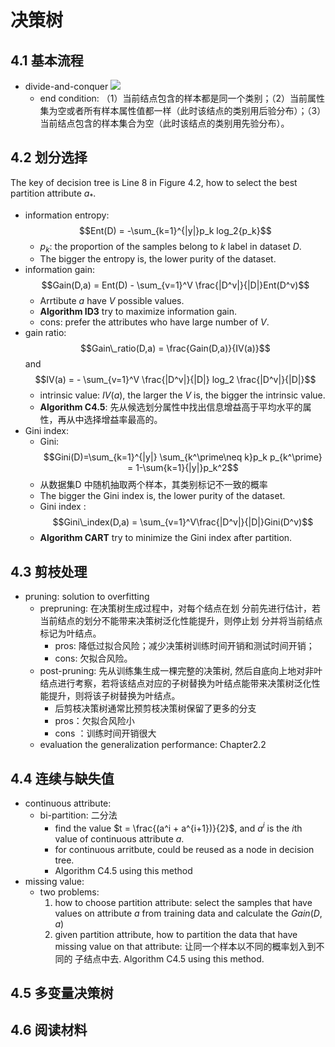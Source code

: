 # 决策树
## 4.1 基本流程

- divide-and-conquer
	![](0003.png)
	- end condition: （1）当前结点包含的样本都是同一个类别；（2）当前属性集为空或者所有样本属性值都一样（此时该结点的类别用后验分布）；（3）当前结点包含的样本集合为空（此时该结点的类别用先验分布）。
	
## 4.2 划分选择

The key of decision tree is Line 8 in Figure 4.2, how to select the best partition attribute $a_*$.
- information entropy: $$Ent(D) = -\sum_{k=1}^{|y|}p_k log_2{p_k}$$
	- $p_k$: the proportion of the samples belong to $k$ label in dataset $D$.
	- The bigger the entropy is, the lower purity of the dataset.
- information gain: $$Gain(D,a) = Ent(D) - \sum_{v=1}^V \frac{|D^v|}{|D|}Ent(D^v)$$
	- Arrtibute $a$  have $V$ possible values.
	- **Algorithm ID3** try to maximize information gain.
	- cons: prefer the attributes who have large number of $V$.
- gain ratio: $$Gain\_ratio(D,a) = \frac{Gain(D,a)}{IV(a)}$$ and $$IV(a) = - \sum_{v=1}^V \frac{|D^v|}{|D|} log_2 \frac{|D^v|}{|D|}$$
	- intrinsic value: $IV(a)$, the larger the $V$ is, the bigger the intrinsic value.
	- **Algorithm C4.5**: 先从候选划分属性中找出信息增益高于平均水平的属性，再从中选择增益率最高的。
- Gini index:
	- Gini: $$Gini(D)=\sum_{k=1}^{|y|} \sum_{k^\prime\neq k}p_k p_{k^\prime} = 1-\sum{k=1}{|y|}p_k^2$$
	- 从数据集D 中随机抽取两个样本，其类别标记不一致的概率
	- The bigger the Gini index is, the lower purity of the dataset.
	- Gini index : $$Gini\_index(D,a) = \sum_{v=1}^V\frac{|D^v|}{|D|}Gini(D^v)$$
	- **Algorithm CART** try to minimize the Gini index after partition.
	
## 4.3 剪枝处理
- pruning: solution to overfitting
	- prepruning: 在决策树生成过程中，对每个结点在划 分前先进行估计，若当前结点的划分不能带来决策树泛化性能提升，则停止划 分并将当前结点标记为叶结点。
		- pros: 降低过拟合风险；减少决策树训练时间开销和测试时间开销；
		- cons: 欠拟合风险。
	- post-pruning: 先从训练集生成一棵完整的决策树, 然后自底向上地对非叶结点进行考察，若将该结点对应的子树替换为叶结点能带来决策树泛化性能提升，则将该子树替换为叶结点。
		- 后剪枝决策树通常比预剪枝决策树保留了更多的分支
		- pros：欠拟合风险小
		- cons ：训练时间开销很大
	- evaluation the generalization performance: Chapter2.2
	
## 4.4 连续与缺失值
- continuous attribute:
	- bi-partition: 二分法
		- find the value $t = \frac{(a^i + a^{i+1})}{2}$, and $a^i$ is the $i$th value of continuous attribute $a$.
		- for continuous arritbute, could be reused as a node in decision tree.
		- Algorithm C4.5 using this method
- missing value:
	- two problems: 
		1. how to choose partition attribute: select the samples that have values on attribute $a$  from training data and calculate the $Gain(D,a)$
		2. given partition attribute, how to partition the data that have missing value on that attribute: 让同一个样本以不同的概率划入到不同的 子结点中去.  Algorithm C4.5 using this method.
		
## 4.5 多变量决策树

## 4.6 阅读材料